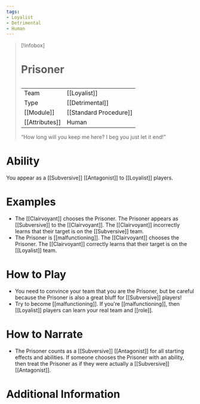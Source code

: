 ```yaml
---
tags:
- Loyalist
- Detrimental
- Human
---
```

> [!infobox]
> # Prisoner
> ######
> |  |  |
> | ---- | ---- |
> | Team | [[Loyalist]] |
> | Type | [[Detrimental]] |
> | [[Module]] | [[Standard Procedure]] |
> | [[Attributes]] | Human |
>  “How long will you keep me here? I beg you just let it end!”
# Ability
You appear as a [[Subversive]] [[Antagonist]] to [[Loyalist]] players.

# Examples
- The [[Clairvoyant]] chooses the Prisoner. The Prisoner appears as [[Subversive]] to the [[Clairvoyant]]. The [[Clairvoyant]] incorrectly learns that their target is on the [[Subversive]] team.
- The Prisoner is [[malfunctioning]]. The [[Clairvoyant]] chooses the Prisoner. The [[Clairvoyant]] correctly learns that their target is on the [[Loyalist]] team.

# How to Play
- You need to convince your team that you are the Prisoner, but be careful because the Prisoner is also a great bluff for [[Subversive]] players!
- Try to become [[malfunctioning]]. If you're [[malfunctioning]], then [[Loyalist]] players can learn your real team and [[role]].

# How to Narrate
- The Prisoner counts as a [[Subversive]] [[Antagonist]] for all starting effects and abilities. If someone chooses the Prisoner with an ability, then treat the Prisoner as if they were actually a [[Subversive]] [[Antagonist]].

# Additional Information
